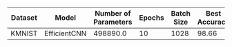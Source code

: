 | Dataset | Model | Number of Parameters | Epochs | Batch Size | Best Accuracy | Average Accuracy |
| --- | --- | --- | --- | --- | --- | --- |
| KMNIST | EfficientCNN | 498890.0 | 10 | 1028 | 98.66 | 98.53 |
